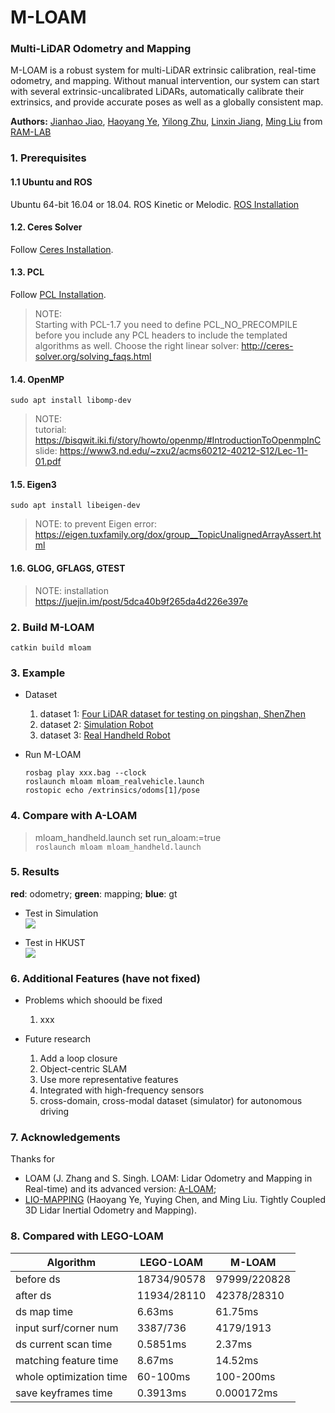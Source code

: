 # M-LOAM
### Multi-LiDAR Odometry and Mapping
M-LOAM is a robust system for multi-LiDAR extrinsic calibration, real-time odometry, and mapping. Without manual intervention, our
system can start with several extrinsic-uncalibrated LiDARs, automatically calibrate their extrinsics, and provide accurate
poses as well as a globally consistent map.

**Authors:** 
[Jianhao Jiao](http://gogojjh.github.io), 
[Haoyang Ye](https://github.com/hyye),
[Yilong Zhu](https://scholar.google.com/citations?user=x8n6v2oAAAAJ&hl=zh-CN),
[Linxin Jiang](),
[Ming Liu](https://scholar.google.com/citations?user=CdV5LfQAAAAJ&hl=zh-CN)
from [RAM-LAB](https://www.ramlab.com)


### 1. Prerequisites
#### 1.1 **Ubuntu** and **ROS**
Ubuntu 64-bit 16.04 or 18.04.
ROS Kinetic or Melodic. [ROS Installation](http://wiki.ros.org/ROS/Installation)

#### 1.2. **Ceres Solver**
Follow [Ceres Installation](http://ceres-solver.org/installation.html).

#### 1.3. **PCL**
Follow [PCL Installation](http://www.pointclouds.org/downloads/linux.html).
> NOTE: <br>
> Starting with PCL-1.7 you need to define PCL_NO_PRECOMPILE before you include any PCL headers to include the templated algorithms as well.
> Choose the right linear solver: http://ceres-solver.org/solving_faqs.html

#### 1.4. **OpenMP**
```sudo apt install libomp-dev```
> NOTE: <br>
> tutorial: https://bisqwit.iki.fi/story/howto/openmp/#IntroductionToOpenmpInC <br>
> slide: https://www3.nd.edu/~zxu2/acms60212-40212-S12/Lec-11-01.pdf

#### 1.5. **Eigen3**
```sudo apt install libeigen-dev```
> NOTE: to prevent Eigen error: <br> 
> https://eigen.tuxfamily.org/dox/group__TopicUnalignedArrayAssert.html

#### 1.6. **GLOG, GFLAGS, GTEST**
> NOTE: installation <br>
> https://juejin.im/post/5dca40b9f265da4d226e397e

### 2. Build M-LOAM
```catkin build mloam```

### 3. Example
* Dataset 
  1. dataset 1: [Four LiDAR dataset for testing on pingshan, ShenZhen](http://gofile.me/4jm56/NNFbLc5cn)
  2. dataset 2: [Simulation Robot](http://gofile.me/4jm56/HzMDz6cvK)
  3. dataset 3: [Real Handheld Robot](http://gofile.me/4jm56/wJRrdgBwM)

* Run M-LOAM
  ```
  rosbag play xxx.bag --clock
  roslaunch mloam mloam_realvehicle.launch
  rostopic echo /extrinsics/odoms[1]/pose
  ```

### 4. Compare with A-LOAM
> mloam_handheld.launch set run_aloam:=true <br>
```roslaunch mloam mloam_handheld.launch```

### 5. Results
**red**: odometry; **green**: mapping; **blue**: gt

* Test in Simulation <br>
![](picture/simulation.png)

* Test in HKUST <br>
![](picture/hkust.png)
    
### 6. Additional Features (have not fixed)
* Problems which shoould be fixed 
  1. xxx

* Future research
  1. Add a loop closure
  2. Object-centric SLAM
  3. Use more representative features
  4. Integrated with high-frequency sensors
  5. cross-domain, cross-modal dataset (simulator) for autonomous driving


### 7. Acknowledgements
Thanks for 

* LOAM (J. Zhang and S. Singh. LOAM: Lidar Odometry and Mapping in Real-time) and its advanced version: [A-LOAM](https://github.com/HKUST-Aerial-Robotics/A-LOAM);
* [LIO-MAPPING](https://github.com/hyye/lio-mapping) (Haoyang Ye, Yuying Chen, and Ming Liu. Tightly Coupled 3D Lidar Inertial Odometry and Mapping).

### 8. Compared with LEGO-LOAM
Algorithm                  | LEGO-LOAM  | M-LOAM 
---------------            | ----       | ---  
before ds                  | 18734/90578| 97999/220828
after ds                   | 11934/28110| 42378/28310
ds map time                | 6.63ms     | 61.75ms
input surf/corner num      | 3387/736   | 4179/1913
ds current scan time       | 0.5851ms   | 2.37ms
matching feature time      | 8.67ms     | 14.52ms
whole optimization time    | 60-100ms   | 100-200ms
save keyframes time        | 0.3913ms   | 0.000172ms
